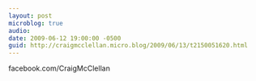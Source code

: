 ```yaml
---
layout: post
microblog: true
audio: 
date: 2009-06-12 19:00:00 -0500
guid: http://craigmcclellan.micro.blog/2009/06/13/t2150051620.html
---
```

facebook.com/CraigMcClellan
